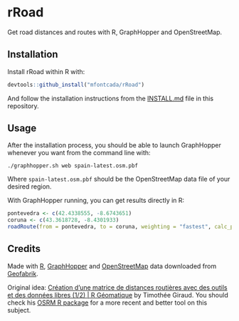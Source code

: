 # rRoad

Get road distances and routes with R, GraphHopper and OpenStreetMap.

## Installation

Install rRoad within R with:
```r
devtools::github_install("mfontcada/rRoad")
```

And follow the installation instructions from the [INSTALL.md](INSTALL.md) file in this repository.

## Usage

After the installation process, you should be able to launch GraphHopper whenever you want from the command line with:
```
./graphhopper.sh web spain-latest.osm.pbf
```
Where `spain-latest.osm.pbf` should be the OpenStreetMap data file of your desired region.

With GraphHopper running, you can get results directly in R:
```r
pontevedra <- c(42.4338555, -8.6743651)
coruna <- c(43.3618728, -8.4301933)
roadRoute(from = pontevedra, to = coruna, weighting = "fastest", calc_points = FALSE)
```

## Credits

Made with [R](http://www.r-project.org/), [GraphHopper](https://graphhopper.com/) and [OpenStreetMap](http://www.openstreetmap.org/) data downloaded from [Geofabrik](http://download.geofabrik.de/).

Original idea: [Création d’une matrice de distances routières avec des outils et des données libres (1/2) | R Géomatique](https://rgeomatic.hypotheses.org/134) by Timothée Giraud. You should check his [OSRM R package](https://github.com/rCarto/osrm) for a more recent and better tool on this subject.
